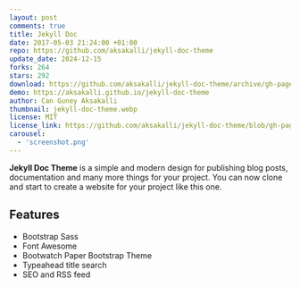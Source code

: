 ```yaml
---
layout: post
comments: true
title: Jekyll Doc
date: 2017-05-03 21:24:00 +01:00
repo: https://github.com/aksakalli/jekyll-doc-theme
update_date: 2024-12-15
forks: 264
stars: 292
download: https://github.com/aksakalli/jekyll-doc-theme/archive/gh-pages.zip
demo: https://aksakalli.github.io/jekyll-doc-theme
author: Can Guney Aksakalli
thumbnail: jekyll-doc-theme.webp
license: MIT
license_link: https://github.com/aksakalli/jekyll-doc-theme/blob/gh-pages/LICENSE
carousel:
  - 'screenshot.png'
---
```


**Jekyll Doc Theme** is a simple and modern design for publishing blog posts, documentation and many more things for your project.
You can now clone and start to create a website for your project like this one.

## Features

* Bootstrap Sass
* Font Awesome
* Bootwatch Paper Bootstrap Theme
* Typeahead title search
* SEO and RSS feed
